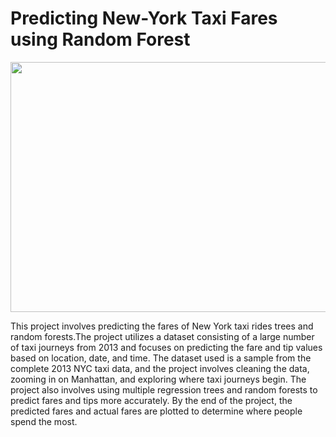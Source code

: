 # Predicting New-York Taxi Fares using Random Forest 

<p align="center">
    <img src="https://user-images.githubusercontent.com/48359677/236162555-45e5a078-4d69-4357-8d43-4ecac94ee3e2.jpg" width='900' height="400"/>
</p>

This project involves predicting the fares of New York taxi rides trees and random forests.The project utilizes a dataset consisting of a large number of taxi journeys from 2013 and focuses on predicting the fare and tip values based on location, date, and time. The dataset used is a sample from the complete 2013 NYC taxi data, and the project involves cleaning the data, zooming in on Manhattan, and exploring where taxi journeys begin. The project also involves using multiple regression trees and random forests to predict fares and tips more accurately. By the end of the project, the predicted fares and actual fares are plotted to determine where people spend the most.
